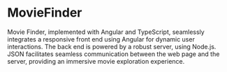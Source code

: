 # MovieFinder
Movie Finder, implemented with Angular and TypeScript, seamlessly integrates a responsive front end using Angular for dynamic user interactions. The back end is powered by a robust server, using Node.js. JSON facilitates seamless communication between the web page and the server, providing an immersive movie exploration experience.
